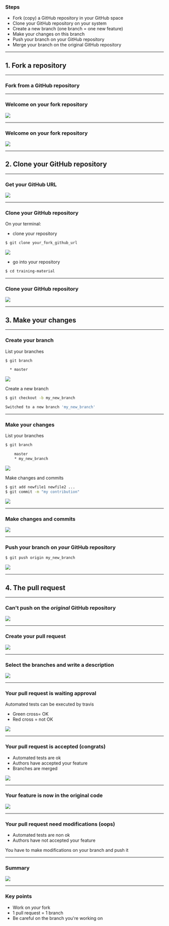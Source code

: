 ### Steps

- Fork (copy) a GitHub repository in your GitHub space
- Clone your GitHub repository on your system
- Create a new branch (one branch = one new feature)
- Make your changes on this branch
- Push your branch on your GitHub repository
- Merge your branch on the original GitHub repository

---

## 1. Fork a repository

---

### Fork from a GitHub repository

---

### Welcome on your fork repository

![](../images/PR_fork_repo.png)


---

### Welcome on your fork repository

![](../images/PR_schema_01.png)


---

## 2. Clone your GitHub repository


---

### Get your GitHub URL

![](../images/PR_github_url.png)


---

### Clone your GitHub repository

On your terminal:

- clone your repository

```bash
$ git clone your_fork_github_url
```
![](../images/PR_url.png)

- go into your repository

```bash
$ cd training-material
```


---

### Clone your GitHub repository

![](../images/PR_schema_02.png)


---

## 3. Make your changes


---

### Create your branch

List your branches

```bash
$ git branch

  * master
```
![](../images/PR_branch_master.png)

Create a new branch

```bash
$ git checkout -b my_new_branch

Switched to a new branch 'my_new_branch'
```


---

### Make your changes

List your branches

```bash
$ git branch

	master
	* my_new_branch
```

![](../images/PR_branches_01.png)

Make changes and commits

```bash
$ git add newfile1 newfile2 ...
$ git commit -m "my contribution"
```

![](../images/PR_branches_02.png)


---

### Make changes and commits

![](../images/PR_schema_03.png)


---

### Push your branch on *your* GitHub repository

```bash
$ git push origin my_new_branch
```

![](../images/PR_schema_04.png)


---

## 4. The pull request


---

### Can't push on the *original* GitHub repository

![](../images/PR_schema_05.png)


---

### Create your pull request

![](../images/PR_button.png)

---

### Select the branches and write a description

![](../images/PR_form.png)


---

### Your pull request is waiting approval

Automated tests can be executed by travis
 - Green cross= OK
 - Red cross = not OK

![](../images/PR_list.png)


---

### Your pull request is accepted (congrats)

- Automated tests are ok
- Authors have accepted your feature
- Branches are merged

![](../images/PR_merged_branche.png)


---

### Your feature is now in the original code

![](../images/PR_schema_06.png)


---

### Your pull request need modifications (oops)

- Automated tests are non ok
- Authors have not accepted your feature

You have to make modifications on your branch and push it


---

### Summary

![](../images/PR_global_schema.png)


---

### <i class="fa fa-exclamation-circle" aria-hidden="true"></i> Key points

- Work on *your* fork
- 1 pull request = 1 branch
- Be careful on the branch you're working on
